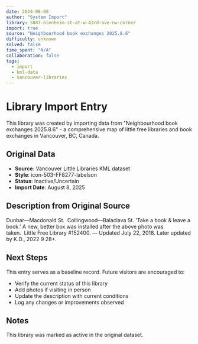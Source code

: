 ```yaml
---
date: 2024-08-08
author: "System Import"
library: 5887-blenheim-st-at-w-43rd-ave-nw-corner
import: true
source: "Neighbourhood book exchanges 2025.8.6"
difficulty: unknown
solved: false
time_spent: "N/A"
collaboration: false
tags:
  - import
  - kml-data
  - vancouver-libraries
---
```


# Library Import Entry

This library was created by importing data from "Neighbourhood book exchanges 2025.8.6" - a comprehensive map of little free libraries and book exchanges in Vancouver, BC, Canada.

## Original Data

- **Source**: Vancouver Little Libraries KML dataset
- **Style**: icon-503-FF8277-labelson
- **Status**: Inactive/Uncertain
- **Import Date**: August 8, 2025

## Description from Original Source

Dunbar—Macdonald St.  
Collingwood—Balaclava St.
'Take a book & leave a book.'
A new, better box was installed after the above photo was taken.  Little Free Library #152400.
— Updated July 22, 2018.
Later updated by K.D., 2022 9 28+.



## Next Steps

This entry serves as a baseline record. Future visitors are encouraged to:
- Verify the current status of this library
- Add photos if visiting in person
- Update the description with current conditions
- Log any changes or improvements observed

## Notes

This library was marked as active in the original dataset.
